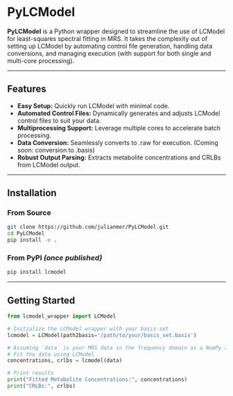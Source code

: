 # PyLCModel

**PyLCModel** is a Python wrapper designed to streamline the use of LCModel for least-squares spectral fitting in MRS. It takes the complexity out of setting up LCModel by automating control file generation, handling data conversions, and managing execution (with support for both single and multi-core processing).

---

## Features

- **Easy Setup:** Quickly run LCModel with minimal code.
- **Automated Control Files:** Dynamically generates and adjusts LCModel control files to suit your data.
- **Multiprocessing Support:** Leverage multiple cores to accelerate batch processing.
- **Data Conversion:** Seamlessly converts to .raw for execution. (Coming soon: conversion to .basis)
- **Robust Output Parsing:** Extracts metabolite concentrations and CRLBs from LCModel output.

---

## Installation

### From Source
```bash
git clone https://github.com/julianmer/PyLCModel.git
cd PyLCModel
pip install -e .
```

### From PyPI *(once published)*
```bash
pip install lcmodel
```

---

## Getting Started

```python
from lcmodel_wrapper import LCModel

# Initialize the LCModel wrapper with your basis set
lcmodel = LCModel(path2basis='/path/to/your/basis_set.basis')

# Assuming `data` is your MRS data in the frequency domain as a NumPy array
# Fit the data using LCModel
concentrations, crlbs = lcmodel(data)

# Print results
print("Fitted Metabolite Concentrations:", concentrations)
print("CRLBs:", crlbs)
```